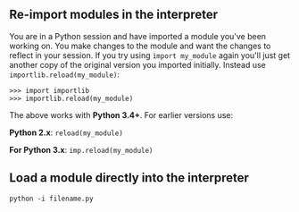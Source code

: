 ## Re-import modules in the interpreter

You are in a Python session and have imported a module you've been working on. You make changes to the module and want the changes to reflect in your session. If you try using `import my_module` again you'll just get another copy of the original version you imported initially. Instead use `importlib.reload(my_module)`:

```
>>> import importlib
>>> importlib.reload(my_module)
```

The above works with **Python 3.4+**. For earlier versions use:

**Python 2.x**: `reload(my_module)`

**For Python 3.x**: `imp.reload(my_module)`

## Load a module directly into the interpreter

`python -i filename.py`
